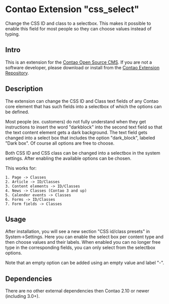 Contao Extension "css_select"
=============================

Change the CSS ID and class to a selectbox. This makes it possible to enable this field for most people so they can choose values instead of typing.



## Intro ##

This is an extension for the [Contao Open Source CMS][1]. If you are not a software developer, please download or install from the [Contao Extension Repository][2].


## Description ##
The extension can change the CSS ID and Class text fields of any Contao core element that has such fields into a selectbox of which the options can be defined.

Most people (ex. customers) do not fully understand when they get instructions to insert the word "darkblock" into the second text field so that the text content element gets a dark background. The text field gets changed into a select box that includes the option "dark_block", labeled "Dark box". Of course all options are free to choose.

Both CSS ID and CSS class can be changed into a selectbox in the system settings. After enabling the available options can be chosen.

This works for:

    1. Page -> Classes
    2. Article -> ID/Classes
    3. Content elements -> ID/Classes
    4. News -> Classes (Contao 3 and up)
    5. Calender events -> Classes
    6. Forms -> ID/Classes
    7. Form fields -> Classes

## Usage ##

After installation, you will see a new section "CSS id/class presets" in System->Settings. Here you can enable the select box per content type and then choose values and their labels. When enabled you can no longer free type in the corresponding fields, you can only select from the selectbox options.

Note that an empty option can be added using an empty value and label "-".


## Dependencies ##

There are no other external dependencies then Contao 2.10 or newer (including 3.0+).



[1]: http://contao.org/
[2]: http://contao.org/en/extension-list.html
